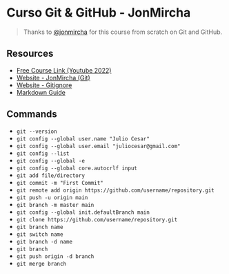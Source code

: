 # Curso Git & GitHub - JonMircha

> Thanks to [@jonmircha](https://github.com/jonmircha) for this course from scratch on Git and GitHub.

## Resources

- [Free Course Link (Youtube 2022)](https://www.youtube.com/watch?v=suzMNqDQiyU)
- [Website - JonMircha (Git)](https://jonmircha.com/git)
- [Website - Gitignore](https://www.toptal.com/developers/gitignore)
- [Markdown Guide](https://www.markdownguide.org/basic-syntax/)

## Commands

- ``` git --version ```
- ``` git config --global user.name "Julio Cesar" ```
- ``` git config --global user.email "juliocesar@gmail.com" ```
- ``` git config --list ```
- ``` git config --global -e ```
- ``` git config --global core.autocrlf input ```
- ``` git add file/directory ```
- ``` git commit -m "First Commit" ```
- ``` git remote add origin https://github.com/username/repository.git ```
- ``` git push -u origin main ```
- ``` git branch -m master main ```
- ``` git config --global init.defaultBranch main ```
- ``` git clone https://github.com/username/repository.git ```
- ``` git branch name ```
- ``` git switch name ```
- ``` git branch -d name ```
- ``` git branch ```
- ``` git push origin -d branch ```
- ``` git merge branch ```
